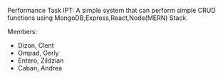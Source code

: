 Performance Task IPT: A simple system that can perform simple CRUD functions using MongoDB,Express,React,Node(MERN) Stack.

Members:
- Dizon, Clent
- Ompad, Gerly
- Entero, Zildzian
- Caban, Andrea
